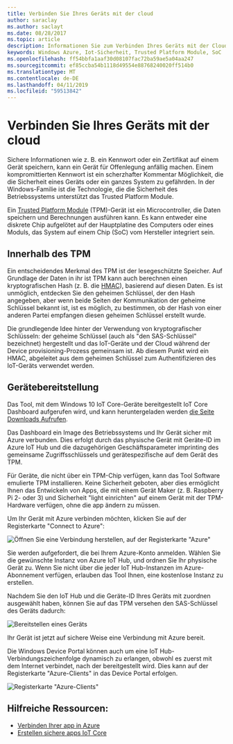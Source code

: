 ```yaml
---
title: Verbinden Sie Ihres Geräts mit der cloud
author: saraclay
ms.author: saclayt
ms.date: 08/28/2017
ms.topic: article
description: Informationen Sie zum Verbinden Ihres Geräts mit der Cloud.
keywords: Windows Azure, Iot-Sicherheit, Trusted Platform Module, SoC
ms.openlocfilehash: ff54bbfa1aaf30d08107fac72ba59ae5a04aa247
ms.sourcegitcommit: ef85ccba54b1118d49554e88768240020ff514b0
ms.translationtype: MT
ms.contentlocale: de-DE
ms.lasthandoff: 04/11/2019
ms.locfileid: "59513842"
---
```

# <a name="connect-your-device-to-the-cloud"></a>Verbinden Sie Ihres Geräts mit der cloud

Sichere Informationen wie z. B. ein Kennwort oder ein Zertifikat auf einem Gerät speichern, kann ein Gerät für Offenlegung anfällig machen. Einem kompromittierten Kennwort ist ein scherzhafter Kommentar Möglichkeit, die die Sicherheit eines Geräts oder ein ganzes System zu gefährden. In der Windows-Familie ist die Technologie, die die Sicherheit des Betriebssystems unterstützt das Trusted Platform Module.

Ein [Trusted Platform Module](https://en.wikipedia.org/wiki/Trusted_Platform_Module) (TPM)-Gerät ist ein Microcontroller, die Daten speichern und Berechnungen ausführen kann. Es kann entweder eine diskrete Chip aufgelötet auf der Hauptplatine des Computers oder eines Moduls, das System auf einem Chip (SoC) vom Hersteller integriert sein. 

## <a name="inside-the-tpm"></a>Innerhalb des TPM 

Ein entscheidendes Merkmal des TPM ist der lesegeschützte Speicher. Auf Grundlage der Daten in ihr ist TPM kann auch berechnen einen kryptografischen Hash (z. B. die [HMAC](https://en.wikipedia.org/wiki/Hash-based_message_authentication_code)), basierend auf diesen Daten.
Es ist unmöglich, entdecken Sie den geheimen Schlüssel, der den Hash angegeben, aber wenn beide Seiten der Kommunikation der geheime Schlüssel bekannt ist, ist es möglich, zu bestimmen, ob der Hash von einer anderen Partei empfangen diesen geheimen Schlüssel erstellt wurde.

Die grundlegende Idee hinter der Verwendung von kryptografischer Schlüsseln: der geheime Schlüssel (auch als "den SAS-Schlüssel" bezeichnet) hergestellt und das IoT-Geräte und der Cloud während der Device provisioning-Prozess gemeinsam ist. Ab diesem Punkt wird ein HMAC, abgeleitet aus dem geheimen Schlüssel zum Authentifizieren des IoT-Geräts verwendet werden.

## <a name="device-provisioning"></a>Gerätebereitstellung 

Das Tool, mit dem Windows 10 IoT Core-Geräte bereitgestellt IoT Core Dashboard aufgerufen wird, und kann heruntergeladen werden [die Seite Downloads Aufrufen](http://go.microsoft.com/fwlink/?LinkID=708576).

Das Dashboard ein Image des Betriebssystems und Ihr Gerät sicher mit Azure verbunden. Dies erfolgt durch das physische Gerät mit Geräte-ID im Azure IoT Hub und die dazugehörigen Geschäftsparameter imprinting des gemeinsame Zugriffsschlüssels und gerätespezifische auf dem Gerät des TPM. 

Für Geräte, die nicht über ein TPM-Chip verfügen, kann das Tool Software emulierte TPM installieren. Keine Sicherheit geboten, aber dies ermöglicht Ihnen das Entwickeln von Apps, die mit einem Gerät Maker (z. B. Raspberry Pi 2- oder 3) und Sicherheit "light einrichten" auf einem Gerät mit der TPM-Hardware verfügen, ohne die app ändern zu müssen. 

Um Ihr Gerät mit Azure verbinden möchten, klicken Sie auf der Registerkarte "Connect to Azure":

![Öffnen Sie eine Verbindung herstellen, auf der Registerkarte "Azure"](../media/ConnectDeviceToCloud/Building_Secure_Apps_for_IoT_Core_Screen01.png)

Sie werden aufgefordert, die bei Ihrem Azure-Konto anmelden. Wählen Sie die gewünschte Instanz von Azure IoT Hub, und ordnen Sie Ihr physische Gerät zu. Wenn Sie nicht über die jeder IoT Hub-Instanzen im Azure-Abonnement verfügen, erlauben das Tool Ihnen, eine kostenlose Instanz zu erstellen. 

Nachdem Sie den IoT Hub und die Geräte-ID Ihres Geräts mit zuordnen ausgewählt haben, können Sie auf das TPM versehen den SAS-Schlüssel des Geräts dadurch:

![Bereitstellen eines Geräts](../media/ConnectDeviceToCloud/Building_Secure_Apps_for_IoT_Core_Screen02.png)

Ihr Gerät ist jetzt auf sichere Weise eine Verbindung mit Azure bereit. 

Die Windows Device Portal können auch um eine IoT Hub-Verbindungszeichenfolge dynamisch zu erlangen, obwohl es zuerst mit dem Internet verbindet, nach der bereitgestellt wird. Dies kann auf der Registerkarte "Azure-Clients" in das Device Portal erfolgen.

![Registerkarte "Azure-Clients"](../media/ConnectDeviceToCloud/azure-clients.png)

## <a name="helpful-resources"></a>Hilfreiche Ressourcen:
* [Verbinden Ihrer app in Azure](../connect-to-cloud/ConnectAppToCloud.md)
* [Erstellen sichere apps IoT Core](https://blogs.windows.com/buildingapps/2016/07/20/building-secure-apps-for-windows-iot-core/#oqFLXiWIL1iCF8j9.97)
